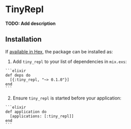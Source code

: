 # TinyRepl

**TODO: Add description**

## Installation

If [available in Hex](https://hex.pm/docs/publish), the package can be installed as:

  1. Add `tiny_repl` to your list of dependencies in `mix.exs`:

    ```elixir
    def deps do
      [{:tiny_repl, "~> 0.1.0"}]
    end
    ```

  2. Ensure `tiny_repl` is started before your application:

    ```elixir
    def application do
      [applications: [:tiny_repl]]
    end
    ```

